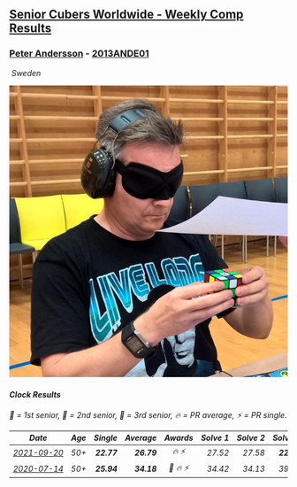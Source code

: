 <style>table {white-space: nowrap;}</style>
<link rel="stylesheet" type="text/css" href="/scw-comp/css/flags.css" />

## [Senior Cubers Worldwide - Weekly Comp Results](/scw-comp/results/)
### [Peter Andersson](README.md) - [2013ANDE01](https://www.worldcubeassociation.org/persons/2013ANDE01?event=clock)

<i class="flag flag-SE" />&nbsp;Sweden

![Peter Andersson](1485629308.png)

#### Clock Results

<span style="white-space: nowrap;">🥇 = 1st senior</span>, <span style="white-space: nowrap;">🥈 = 2nd senior</span>, <span style="white-space: nowrap;">🥉 = 3rd senior</span>, <span style="white-space: nowrap;">🔥 = PR average</span>, <span style="white-space: nowrap;">⚡ = PR single</span>.

| Date | Age | Single | Average | Awards | Solve 1 | Solve 2 | Solve 3 | Solve 4 | Solve 5 | Video |
| :--: | :--: | --: | --: | :--: | --: | --: | --: | --: | --: | :-- |
| [2021-09-20](../../results/2021-09-20/clock.md) | 50+ | **22.77** | **26.79** | 🔥 ⚡ | 27.52 | 27.58 | **22.77** | 28.00 | 25.27 | [Desktop](https://www.facebook.com/events/374286267681717/permalink/383640760079601) / [Mobile](https://m.facebook.com/events/374286267681717?view=permalink&id=383640760079601) |
| [2020-07-14](../../results/2020-07-14/clock.md) | 50+ | **25.94** | **34.18** | 🥈 🔥 ⚡ | 34.42 | 34.13 | 39.46 | **25.94** | 34.00 | [Desktop](https://www.facebook.com/events/413064016333950/permalink/416535092653509) / [Mobile](https://m.facebook.com/events/413064016333950?view=permalink&id=416535092653509) |


<!-- Global site tag (gtag.js) - Google Analytics -->
<script async src="https://www.googletagmanager.com/gtag/js?id=UA-86348435-3"></script>
<script>window.dataLayer = window.dataLayer || []; function gtag() {dataLayer.push(arguments);} gtag('js', new Date()); gtag('config', 'UA-86348435-3');</script>
